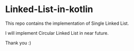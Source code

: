 # Linked-List-in-kotlin

This repo contains the implementation of Single Linked List.

I will implement  Circular Linked List in near future. 

Thank you :)
